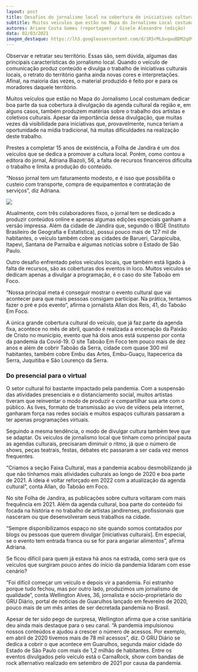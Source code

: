 ```yaml
---
layout: post
title: Desafios do jornalismo local na cobertura de iniciativas culturais
subtitle: Muitos veículos que estão no Mapa do Jornalismo Local costumam dedicar boa parte da sua cobertura à divulgação da agenda cultural da região e, em alguns casos, também produzem matérias sobre o trabalho dos artistas e coletivos culturais
autores: Ariane Costa Gomes (reportagem) / Gisele Alexandre (edição)
data: 02/03/2021
imagem_destaque: https://lh3.googleusercontent.com/d/1R5rMLbvqauBDM2qOVXZyprMTP8I1yK1g
---
```


Observar e retratar seu território. Essas são, sem dúvida, algumas das principais características do jornalismo local. Quando o veículo de comunicação produz conteúdo e divulga o trabalho de iniciativas culturais locais, o retrato do território ganha ainda novas cores e interpretações. Afinal, na maioria das vezes, o material produzido é feito por e para os moradores daquele território.

Muitos veículos que estão no Mapa do Jornalismo Local costumam dedicar boa parte da sua cobertura à divulgação da agenda cultural da região e, em alguns casos, também produzem matérias sobre o trabalho dos artistas e coletivos culturais. Apesar da importância dessa divulgação, que muitas vezes dá visibilidade para iniciativas que, provavelmente, nunca teriam a oportunidade na mídia tradicional, há muitas dificuldades na realização deste trabalho.

Prestes a completar 15 anos de existência, a Folha de Jandira é um dos veículos que se dedica a promover a cultura local. Porém, como contou a editora do jornal, Adriana Biazoli, 56, a falta de recursos financeiros dificulta o trabalho e limita a produção do conteúdo.

“Nosso jornal tem um faturamento modesto, e é isso que possibilita o custeio com transporte, compra de equipamentos e contratação de serviços”, diz Adriana.

![](https://lh3.googleusercontent.com/d/1na63SZxPVCgVMJVXZfwMHbhD0gbC7pEw)

Atualmente, com três colaboradores fixos, o jornal tem se dedicado a produzir conteúdos online e apenas algumas edições especiais ganham a versão impressa. Além da cidade de Jandira que, segundo o IBGE (Instituto Brasileiro de Geografia e Estatística), possui pouco mais de 127 mil de habitantes, o veículo também cobre as cidades de Barueri, Carapicuíba, Itapevi, Santana de Parnaíba e algumas notícias sobre o Estado de São Paulo.

Outro desafio enfrentado pelos veículos locais, que também está ligado à falta de recursos, são as coberturas dos eventos in loco. Muitos veículos se dedicam apenas a divulgar a programação, é o caso do site Taboão em Foco.

“Nossa principal meta é conseguir mostrar o evento cultural que vai acontecer para que mais pessoas consigam participar. Na prática, tentamos fazer o pré e pós evento”, afirma o jornalista Allan dos Reis, 41, do Taboão Em Foco.

A única grande cobertura cultural do veículo, que já faz parte da agenda fixa, acontece no mês de abril, quando é realizada a encenação da Paixão de Cristo no município, evento que há dois anos está suspenso por conta da pandemia da Covid-19.
O site Taboão Em Foco tem pouco mais de dez anos e além de cobrir Taboão da Serra, cidade com quase 300 mil habitantes, também cobre Embu das Artes, Embu-Guaçu, Itapecerica da Serra, Juquitiba e São Lourenço da Serra.

### Do presencial para o virtual

O setor cultural foi bastante impactado pela pandemia. Com a suspensão das atividades presenciais e o distanciamento social, muitos artistas tiveram que reinventar o modo de produzir e compartilhar sua arte com o público. As lives, formato de transmissão ao vivo de vídeos pela internet, ganharam força nas redes sociais e muitos espaços culturais passaram a ter apenas programações virtuais.

Seguindo a mesma tendência,  o modo de divulgar cultura também teve que se adaptar. Os veículos de jornalismo local que tinham como principal pauta as agendas culturais, precisaram diminuir o ritmo, já que o número de shows, peças teatrais, festas, debates etc passaram a ser cada vez menos frequentes.

“Criamos a seção Faixa Cultural, mas a pandemia acabou desmobilizando já que não tínhamos mais atividades culturais ao longo de 2020 e boa parte de 2021. A ideia é voltar reforçado em 2022 com a atualização da agenda cultural”, conta Allan, do Taboão em Foco.

No site Folha de Jandira, as publicações sobre cultura voltaram com mais frequência em 2021. Além da agenda cultural, boa parte do conteúdo foi focada na história e no trabalho de artistas jandirenses, profissionais que nasceram ou que desenvolveram seus trabalhos na cidade.

“Sempre disponibilizamos espaço no site quando somos contatados por blogs ou pessoas que querem divulgar [iniciativas culturais]. Em especial, se o evento tem entrada franca ou se for para angariar alimentos”, afirma Adriana.

Se ficou difícil para quem já estava há anos na estrada, como será que os veículos que surgiram pouco antes do início da pandemia lidaram com esse cenário?

“Foi difícil começar um veículo e depois vir a pandemia. Foi estranho porque tudo fechou, mas por outro lado, produzimos um jornalismo de qualidade”, conta Wellington Alves, 36, jornalista e sócio-proprietário do GRU Diário, portal de notícias de Guarulhos lançado em fevereiro de 2020, pouco mais de um mês antes de ser decretada pandemia no Brasil.

Apesar de ter sido pego de surpresa, Wellington afirma que a crise sanitária deu ainda mais destaque para o seu canal. “A pandemia impulsionou nossos conteúdos e ajudou a crescer o número de acessos. Por exemplo, em abril de 2020 tivemos mais de 78 mil acessos”, diz.
O GRU Diário se dedica a cobrir o que acontece em Guarulhos, segunda maior cidade do Estado de São Paulo com mais de 1,2 milhão de habitantes. Entre os eventos divulgados pelo veículo está o CarnaRock, show com bandas de rock alternativo realizado em setembro de 2021 por causa da pandemia.

